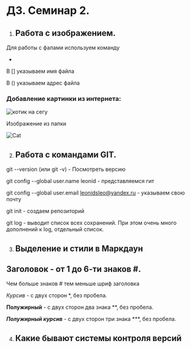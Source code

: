 # ДЗ. Семинар 2. 

1. ## Работа с изображением.

Для работы с фалами используем команду 

* ![]() 

В [] указываем имя файла

В () указываем адрес файла

### Добавление картинки из интернета:

![котик на сегу](https://mirpozitiva.ru/wp-content/uploads/2019/11/1480494344_kot_sneg.jpg)

Изображение из папки

![Cat](Cat.jpg) 

2. ## Работа с командами GIT.

git --version (или git -v) - Посмотреть версию

git config --global user.name leonid - представляемся гит

git config --global user.email leonidsleo@yandex.ru - указываем свою почту

git init - создаем репозиторий

git log - выводит список всех сохранений. При этом очень много дополнений к log, отдельный список.

3. ## Выделение и стили в Маркдаун

## Заголовок - от 1 до 6-ти знаков #. 
Чем больше знаков # тем меньше шриф заголовка

*Курсив* - с двух сторон *, без пробела.

**Полужирный** - с двух сторон два знака **, без пробела.

***Полужирный курсив*** - с двух сторон три знака ***, без пробела.

4. ## Какие бывают системы контроля версий